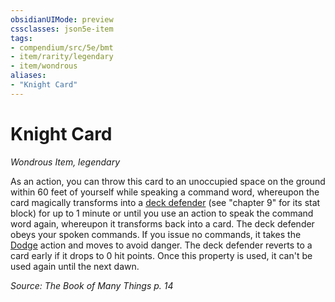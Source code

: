 ```yaml
---
obsidianUIMode: preview
cssclasses: json5e-item
tags:
- compendium/src/5e/bmt
- item/rarity/legendary
- item/wondrous
aliases: 
- "Knight Card"
---
```

# Knight Card
*Wondrous Item, legendary*  


As an action, you can throw this card to an unoccupied space on the ground within 60 feet of yourself while speaking a command word, whereupon the card magically transforms into a [deck defender](5E2014官方资源/bestiary/construct/deck-defender-bmt.md) (see "chapter 9" for its stat block) for up to 1 minute or until you use an action to speak the command word again, whereupon it transforms back into a card. The deck defender obeys your spoken commands. If you issue no commands, it takes the [Dodge](5E2014官方资源/规则/actions.md#Dodge) action and moves to avoid danger. The deck defender reverts to a card early if it drops to 0 hit points. Once this property is used, it can't be used again until the next dawn.

*Source: The Book of Many Things p. 14*